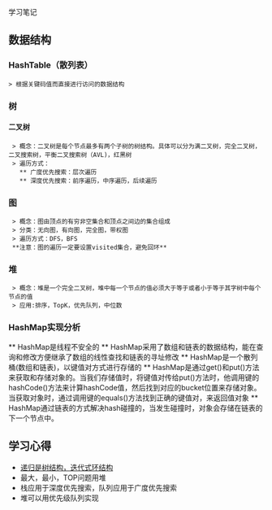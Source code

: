 学习笔记
## 数据结构
### HashTable（散列表）
    > 根据关键码值而直接进行访问的数据结构

### 树
#### 二叉树
     > 概念：二叉树是每个节点最多有两个子树的树结构。具体可以分为满二叉树，完全二叉树，二叉搜索树，平衡二叉搜索树（AVL)，红黑树
     > 遍历方式：
       ** 广度优先搜索：层次遍历
       ** 深度优先搜索：前序遍历，中序遍历，后续遍历

### 图
     > 概念：图由顶点的有穷非空集合和顶点之间边的集合组成
     > 分类：无向图，有向图，完全图，带权图
     > 遍历方式：DFS，BFS
     **注意：图的遍历一定要设置visited集合，避免回环**

### 堆
     > 概念：堆是一个完全二叉树，堆中每一个节点的值必须大于等于或者小于等于其字树中每个节点的值
     > 应用:排序，TopK，优先队列，中位数

### HashMap实现分析
** HashMap是线程不安全的
** HashMap采用了数组和链表的数据结构，能在查询和修改方便继承了数组的线性查找和链表的寻址修改
** HashMap是一个散列桶(数组和链表)，以键值对方式进行存储的
** HashMap是通过get()和put()方法来获取和存储对象的。当我们存储值时，将键值对传给put()方法时，他调用键的hashCode()方法来计算hashCode值，然后找到对应的bucket位置来存储对象。当获取对象时，通过调用键的equals()方法找到正确的键值对，来返回值对象
** HashMap通过链表的方式解决hash碰撞的，当发生碰撞时，对象会存储在链表的下一个节点中。

## 学习心得
* [递归是树结构，迭代式环结构](https://www.jianshu.com/p/32bcc45efd32)
* 最大，最小，TOP问题用堆
* 栈应用于深度优先搜索，队列应用于广度优先搜索
* 堆可以用优先级队列实现